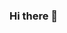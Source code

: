 ### Hi there 👋

<!--
**JDJhon/JDJhon** is a ✨ _special_ ✨ repository because its `README.md` (this file) appears on your GitHub profile.

Here are some ideas to get you started:

- 🔭 I’m currently studying at East china normal university 
- 🌱 I’m currently learning RF analog intergrated circuit design and Very large scale intergrated circuit design
- 👯 I’m looking to collaborate on using Hardware description language Verilog to design digital circuit and C/C++ to design system on MCU. 
- 🤔 I’m looking for help with solution for simulation problem in circuit design area.
- 📫 How to reach me: 1)email address: mjyin.mav@foxmail.com
                                        mj.zexx@gamil.com
- 😄 Pronouns: ...
- ⚡ Fun fact: Hign efficiency algorithm for any problem
-->
